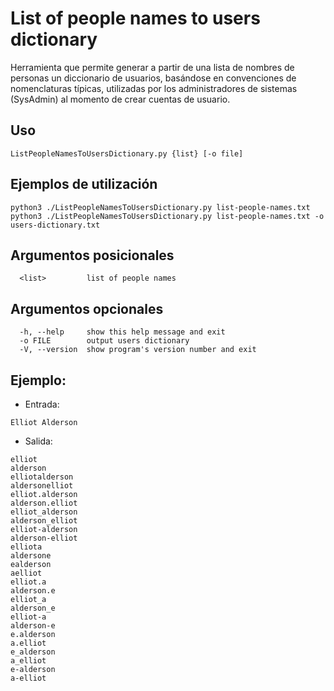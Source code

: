 # List of people names to users dictionary

Herramienta que permite generar a partir de una lista de nombres de personas un diccionario de usuarios, basándose en convenciones de nomenclaturas típicas, utilizadas por los administradores de sistemas (SysAdmin) al momento de crear cuentas de usuario.

## Uso
```
ListPeopleNamesToUsersDictionary.py {list} [-o file]
```

## Ejemplos de utilización
```
python3 ./ListPeopleNamesToUsersDictionary.py list-people-names.txt
python3 ./ListPeopleNamesToUsersDictionary.py list-people-names.txt -o users-dictionary.txt
```

## Argumentos posicionales
```
  <list>         list of people names
```

## Argumentos opcionales
```
  -h, --help     show this help message and exit
  -o FILE        output users dictionary
  -V, --version  show program's version number and exit
```

## Ejemplo:

* Entrada: 

`Elliot Alderson`
* Salida:

```
elliot
alderson
elliotalderson
aldersonelliot
elliot.alderson
alderson.elliot
elliot_alderson
alderson_elliot
elliot-alderson
alderson-elliot
elliota
aldersone
ealderson
aelliot
elliot.a
alderson.e
elliot_a
alderson_e
elliot-a
alderson-e
e.alderson
a.elliot
e_alderson
a_elliot
e-alderson
a-elliot
```
